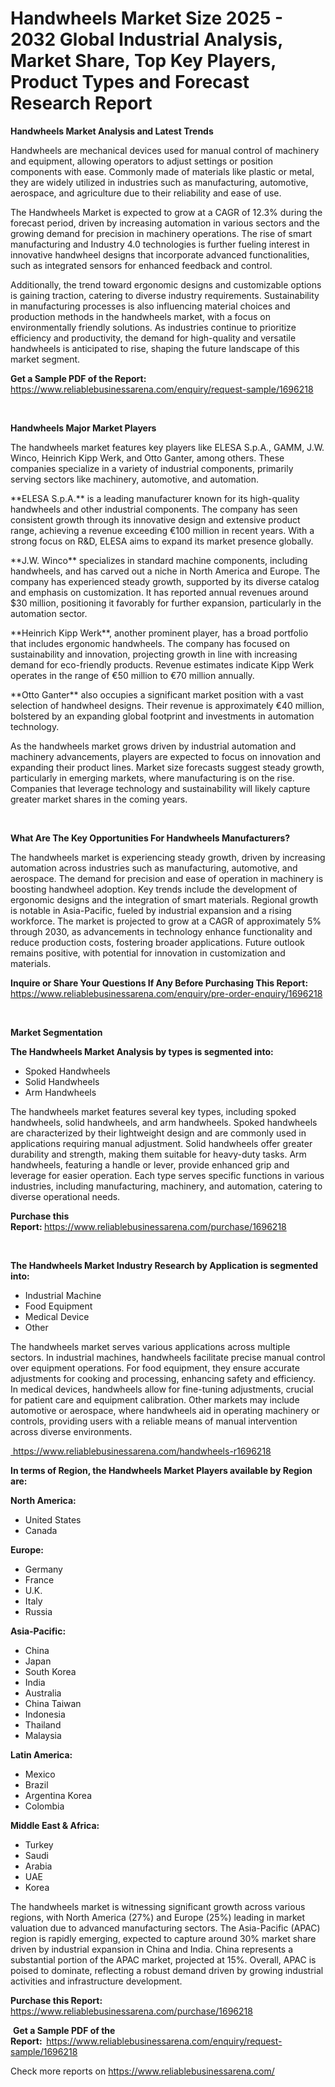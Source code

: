 <p><h1>Handwheels Market Size 2025 - 2032 Global Industrial Analysis, Market Share, Top Key Players, Product Types and Forecast Research Report</h1></p><p><strong>Handwheels Market Analysis and Latest Trends</strong></p>
<p><p>Handwheels are mechanical devices used for manual control of machinery and equipment, allowing operators to adjust settings or position components with ease. Commonly made of materials like plastic or metal, they are widely utilized in industries such as manufacturing, automotive, aerospace, and agriculture due to their reliability and ease of use.</p><p>The Handwheels Market is expected to grow at a CAGR of 12.3% during the forecast period, driven by increasing automation in various sectors and the growing demand for precision in machinery operations. The rise of smart manufacturing and Industry 4.0 technologies is further fueling interest in innovative handwheel designs that incorporate advanced functionalities, such as integrated sensors for enhanced feedback and control.</p><p>Additionally, the trend toward ergonomic designs and customizable options is gaining traction, catering to diverse industry requirements. Sustainability in manufacturing processes is also influencing material choices and production methods in the handwheels market, with a focus on environmentally friendly solutions. As industries continue to prioritize efficiency and productivity, the demand for high-quality and versatile handwheels is anticipated to rise, shaping the future landscape of this market segment.</p></p>
<p><strong>Get a Sample PDF of the Report:&nbsp;</strong> <a href="https://www.reliablebusinessarena.com/enquiry/request-sample/1696218?utm_campaign=3314&utm_medium=2&utm_source=Github&utm_content=ia&utm_term=27032025&utm_id=handwheels">https://www.reliablebusinessarena.com/enquiry/request-sample/1696218</a></p>
<p>&nbsp;</p>
<p><strong>Handwheels Major Market Players</strong></p>
<p><p>The handwheels market features key players like ELESA S.p.A., GAMM, J.W. Winco, Heinrich Kipp Werk, and Otto Ganter, among others. These companies specialize in a variety of industrial components, primarily serving sectors like machinery, automotive, and automation.</p><p>**ELESA S.p.A.** is a leading manufacturer known for its high-quality handwheels and other industrial components. The company has seen consistent growth through its innovative design and extensive product range, achieving a revenue exceeding €100 million in recent years. With a strong focus on R&D, ELESA aims to expand its market presence globally.</p><p>**J.W. Winco** specializes in standard machine components, including handwheels, and has carved out a niche in North America and Europe. The company has experienced steady growth, supported by its diverse catalog and emphasis on customization. It has reported annual revenues around $30 million, positioning it favorably for further expansion, particularly in the automation sector.</p><p>**Heinrich Kipp Werk**, another prominent player, has a broad portfolio that includes ergonomic handwheels. The company has focused on sustainability and innovation, projecting growth in line with increasing demand for eco-friendly products. Revenue estimates indicate Kipp Werk operates in the range of €50 million to €70 million annually.</p><p>**Otto Ganter** also occupies a significant market position with a vast selection of handwheel designs. Their revenue is approximately €40 million, bolstered by an expanding global footprint and investments in automation technology.</p><p>As the handwheels market grows driven by industrial automation and machinery advancements, players are expected to focus on innovation and expanding their product lines. Market size forecasts suggest steady growth, particularly in emerging markets, where manufacturing is on the rise. Companies that leverage technology and sustainability will likely capture greater market shares in the coming years.</p></p>
<p>&nbsp;</p>
<p><strong>What Are The Key Opportunities For Handwheels Manufacturers?</strong></p>
<p><p>The handwheels market is experiencing steady growth, driven by increasing automation across industries such as manufacturing, automotive, and aerospace. The demand for precision and ease of operation in machinery is boosting handwheel adoption. Key trends include the development of ergonomic designs and the integration of smart materials. Regional growth is notable in Asia-Pacific, fueled by industrial expansion and a rising workforce. The market is projected to grow at a CAGR of approximately 5% through 2030, as advancements in technology enhance functionality and reduce production costs, fostering broader applications. Future outlook remains positive, with potential for innovation in customization and materials.</p></p>
<p><strong>Inquire or Share Your Questions If Any Before Purchasing This Report:</strong> <a href="https://www.reliablebusinessarena.com/enquiry/pre-order-enquiry/1696218?utm_campaign=3314&utm_medium=2&utm_source=Github&utm_content=ia&utm_term=27032025&utm_id=handwheels">https://www.reliablebusinessarena.com/enquiry/pre-order-enquiry/1696218</a></p>
<p>&nbsp;</p>
<p><strong>Market Segmentation</strong></p>
<p><strong>The Handwheels Market Analysis by types is segmented into:</strong></p>
<p><ul><li>Spoked Handwheels</li><li>Solid Handwheels</li><li>Arm Handwheels</li></ul></p>
<p><p>The handwheels market features several key types, including spoked handwheels, solid handwheels, and arm handwheels. Spoked handwheels are characterized by their lightweight design and are commonly used in applications requiring manual adjustment. Solid handwheels offer greater durability and strength, making them suitable for heavy-duty tasks. Arm handwheels, featuring a handle or lever, provide enhanced grip and leverage for easier operation. Each type serves specific functions in various industries, including manufacturing, machinery, and automation, catering to diverse operational needs.</p></p>
<p><strong>Purchase this Report:&nbsp;</strong><a href="https://www.reliablebusinessarena.com/purchase/1696218?utm_campaign=3314&utm_medium=2&utm_source=Github&utm_content=ia&utm_term=27032025&utm_id=handwheels">https://www.reliablebusinessarena.com/purchase/1696218</a></p>
<p>&nbsp;</p>
<p><strong>The Handwheels Market Industry Research by Application is segmented into:</strong></p>
<p><ul><li>Industrial Machine</li><li>Food Equipment</li><li>Medical Device</li><li>Other</li></ul></p>
<p><p>The handwheels market serves various applications across multiple sectors. In industrial machines, handwheels facilitate precise manual control over equipment operations. For food equipment, they ensure accurate adjustments for cooking and processing, enhancing safety and efficiency. In medical devices, handwheels allow for fine-tuning adjustments, crucial for patient care and equipment calibration. Other markets may include automotive or aerospace, where handwheels aid in operating machinery or controls, providing users with a reliable means of manual intervention across diverse environments.</p></p>
<p><a href="https://www.reliablebusinessarena.com/handwheels-r1696218?utm_campaign=3314&utm_medium=2&utm_source=Github&utm_content=ia&utm_term=27032025&utm_id=handwheels">&nbsp;https://www.reliablebusinessarena.com/handwheels-r1696218</a></p>
<p><strong>In terms of Region, the Handwheels Market Players available by Region are:</strong></p>
<p>
    <p> <strong> North America: </strong>
        <ul>
            <li>United States</li>
            <li>Canada</li>
        </ul>
        </p> 
    <p> <strong> Europe: </strong>
        <ul>
            <li>Germany</li>
            <li>France</li>
            <li>U.K.</li>
            <li>Italy</li>
            <li>Russia</li>
        </ul>
        </p> 
    <p> <strong> Asia-Pacific: </strong>
        <ul>
            <li>China</li>
            <li>Japan</li>
            <li>South Korea</li>
            <li>India</li>
            <li>Australia</li>
            <li>China Taiwan</li>
            <li>Indonesia</li>
            <li>Thailand</li>
            <li>Malaysia</li>
        </ul>
        </p> 
    <p> <strong> Latin America: </strong>
        <ul>
            <li>Mexico</li>
            <li>Brazil</li>
            <li>Argentina Korea</li>
            <li>Colombia</li>
        </ul>
        </p> 
    <p> <strong> Middle East & Africa: </strong>
        <ul>
            <li>Turkey</li>
            <li>Saudi</li>
            <li>Arabia</li>
            <li>UAE</li>
            <li>Korea</li>
        </ul>
    </p>
    </p>
<p><p>The handwheels market is witnessing significant growth across various regions, with North America (27%) and Europe (25%) leading in market valuation due to advanced manufacturing sectors. The Asia-Pacific (APAC) region is rapidly emerging, expected to capture around 30% market share driven by industrial expansion in China and India. China represents a substantial portion of the APAC market, projected at 15%. Overall, APAC is poised to dominate, reflecting a robust demand driven by growing industrial activities and infrastructure development.</p></p>
<p><strong>Purchase this Report: </strong><a href="https://www.reliablebusinessarena.com/purchase/1696218?utm_campaign=3314&utm_medium=2&utm_source=Github&utm_content=ia&utm_term=27032025&utm_id=handwheels">https://www.reliablebusinessarena.com/purchase/1696218</a></p>
<p>&nbsp;<strong>Get a Sample PDF of the Report:&nbsp;&nbsp;</strong><a href="https://www.reliablebusinessarena.com/enquiry/request-sample/1696218?utm_campaign=3314&utm_medium=2&utm_source=Github&utm_content=ia&utm_term=27032025&utm_id=handwheels">https://www.reliablebusinessarena.com/enquiry/request-sample/1696218</a></p>
<p><strong></strong></p>
<p>Check more reports on <a href="https://www.reliablebusinessarena.com/?utm_campaign=3314&utm_medium=2&utm_source=Github&utm_content=ia&utm_term=27032025&utm_id=handwheels">https://www.reliablebusinessarena.com/</a></p>